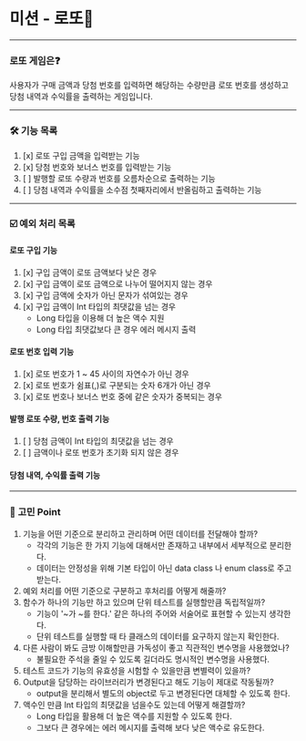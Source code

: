# 미션 - 로또🎱

___

### 로또 게임은❓

사용자가 구매 금액과 당첨 번호를 입력하면 해당하는 수량만큼 로또 번호를 생성하고 당첨 내역과 수익률을 출력하는 게임입니다.

___

### 🛠️ 기능 목록

1. [x] 로또 구입 금액을 입력받는 기능
2. [x] 당첨 번호와 보너스 번호를 입력받는 기능
3. [ ] 발행할 로또 수량과 번호를 오름차순으로 출력하는 기능
4. [ ] 당첨 내역과 수익률을 소수점 첫째자리에서 반올림하고 출력하는 기능

___

### ☑️ 예외 처리 목록

#### 로또 구입 기능

1. [x] 구입 금액이 로또 금액보다 낮은 경우
2. [x] 구입 금액이 로또 금액으로 나누어 떨어지지 않는 경우
3. [x] 구입 금액에 숫자가 아닌 문자가 섞여있는 경우
4. [x] 구입 금액이 Int 타입의 최댓값을 넘는 경우
    - Long 타입을 이용해 더 높은 액수 지원
    - Long 타입 최댓값보다 큰 경우 에러 메시지 출력

#### 로또 번호 입력 기능

1. [x] 로또 번호가 1 ~ 45 사이의 자연수가 아닌 경우
2. [x] 로또 번호가 쉼표(,)로 구분되는 숫자 6개가 아닌 경우
3. [x] 로또 번호나 보너스 번호 중에 같은 숫자가 중복되는 경우

#### 발행 로또 수량, 번호 출력 기능

1. [ ] 당첨 금액이 Int 타입의 최댓값을 넘는 경우
2. [ ] 금액이나 로또 번호가 초기화 되지 않은 경우

#### 당첨 내역, 수익률 출력 기능

___

### 🤔 고민 Point

1. 기능을 어떤 기준으로 분리하고 관리하며 어떤 데이터를 전달해야 할까?
    - 각각의 기능은 한 가지 기능에 대해서만 존재하고 내부에서 세부적으로 분리한다.
    - 데이터는 안정성을 위해 기본 타입이 아닌 data class 나 enum class로 주고받는다.
2. 예외 처리를 어떤 기준으로 구분하고 후처리를 어떻게 해줄까?
3. 함수가 하나의 기능만 하고 있으며 단위 테스트를 실행할만큼 독립적일까?
    - 기능이 '~가 ~를 한다.' 같은 하나의 주어와 서술어로 표현할 수 있는지 생각한다.
    - 단위 테스트를 실행할 때 타 클래스의 데이터를 요구하지 않는지 확인한다.
4. 다른 사람이 봐도 금방 이해할만큼 가독성이 좋고 직관적인 변수명을 사용했었나?
    - 불필요한 주석을 줄일 수 있도록 길더라도 명시적인 변수명을 사용했다.
5. 테스트 코드가 기능의 유효성을 시험할 수 있을만큼 변별력이 있을까?
6. Output을 담당하는 라이브러리가 변경된다고 해도 기능이 제대로 작동될까?
    - output을 분리해서 별도의 object로 두고 변경된다면 대체할 수 있도록 한다.
7. 액수인 만큼 Int 타입의 최댓값을 넘을수도 있는데 어떻게 해결할까?
    - Long 타입을 활용해 더 높은 액수를 지원할 수 있도록 한다.
    - 그보다 큰 경우에는 에러 메시지를 출력해 보다 낮은 액수로 유도한다.